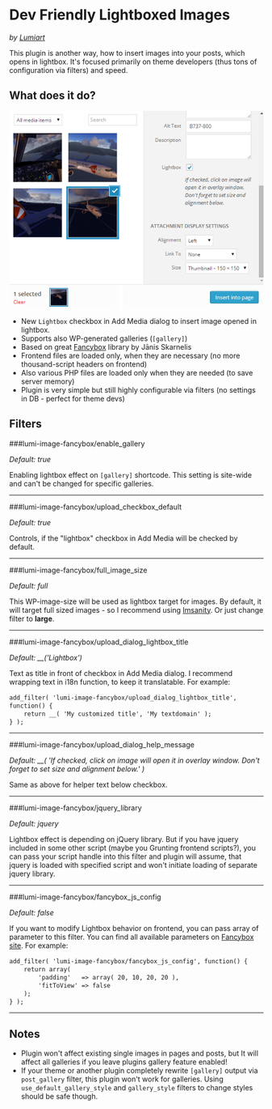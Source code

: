 Dev Friendly Lightboxed Images
===
*by [Lumiart](http://www.lumiart.cz)*

This plugin is another way, how to insert images into your posts, which opens in lightbox.
It's focused primarily on theme developers (thus tons of configuration via filters) and speed.

What does it do?
---

![Lightbox checkbox preview](https://raw.githubusercontent.com/jakub-klapka/image-lightbox-wp-plugin/master/src/lumi-image-fancybox_screen1.png)

 - New `Lightbox` checkbox in Add Media dialog to insert image opened in lightbox.
 - Supports also WP-generated galleries (`[gallery]`)
 - Based on great [Fancybox](http://fancyapps.com/fancybox/) library by Jānis Skarnelis
 - Frontend files are loaded only, when they are necessary (no more thousand-script headers on frontend)
 - Also various PHP files are loaded only when they are needed (to save server memory)
 - Plugin is very simple but still highly configurable via filters (no settings in DB - perfect for theme devs)

Filters
---

###lumi-image-fancybox/enable_gallery

*Default: true*

Enabling lightbox effect on `[gallery]` shortcode. This setting is site-wide and can't be changed for specific galleries.

---

###lumi-image-fancybox/upload_checkbox_default

*Default: true*

Controls, if the "lightbox" checkbox in Add Media will be checked by default.

----

###lumi-image-fancybox/full_image_size

*Default: full*

This WP-image-size will be used as lightbox target for images. By default, it will target full sized images - so I recommend using [Imsanity](http://wordpress.org/plugins/imsanity/). Or just change filter to __large__.

---

###lumi-image-fancybox/upload_dialog_lightbox_title

*Default: __('Lightbox')*

Text as title in front of checkbox in Add Media dialog. I recommend wrapping text in i18n function, to keep it translatable. For example:

    add_filter( 'lumi-image-fancybox/upload_dialog_lightbox_title', function() {
        return __( 'My customized title', 'My textdomain' );
    } );

---

###lumi-image-fancybox/upload_dialog_help_message

*Default: __( 'If checked, click on image will open it in overlay window. Don't forget to set size and alignment below.' )*

Same as above for helper text below checkbox.

---

###lumi-image-fancybox/jquery_library

*Default: jquery*

Lightbox effect is depending on jQuery library. But if you have jquery included in some other script (maybe you Grunting frontend scripts?), you can pass your script handle into this filter and plugin will assume, that jquery is loaded with specified script and won't initiate loading of separate jquery library.

---

###lumi-image-fancybox/fancybox_js_config

*Default: false*

If you want to modify Lightbox behavior on frontend, you can pass array of parameter to this filter. You can find all available parameters on [Fancybox site](http://fancyapps.com/fancybox/#docs). For example:

    add_filter( 'lumi-image-fancybox/fancybox_js_config', function() {
        return array(
            'padding'   => array( 20, 10, 20, 20 ),
            'fitToView' => false
        );
    } );

---

Notes
---

 - Plugin won't affect existing single images in pages and posts, but It will affect all galleries if you leave plugins gallery feature enabled!
 - If your theme or another plugin completely rewrite `[gallery]` output via `post_gallery` filter, this plugin won't work for galleries. Using `use_default_gallery_style` and `gallery_style` filters to change styles should be safe though.
